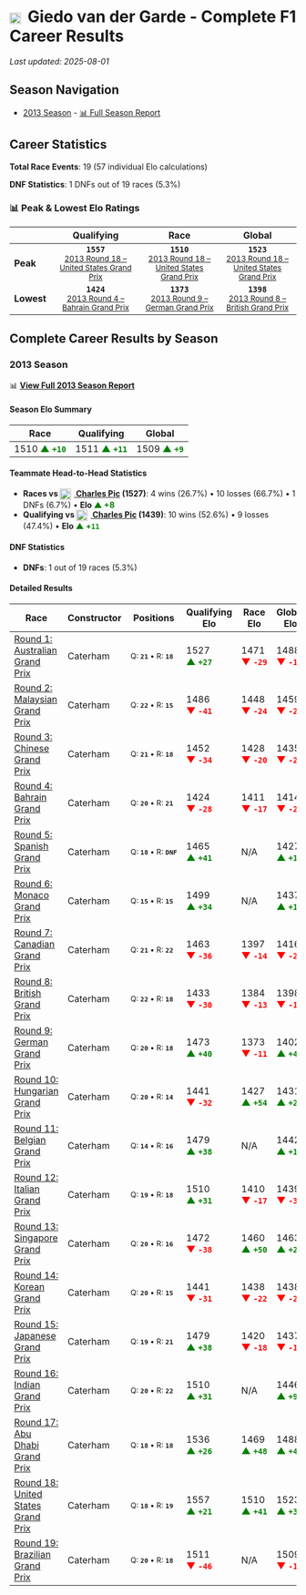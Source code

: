 # <img src="https://upload.wikimedia.org/wikipedia/commons/2/20/Flag_of_the_Netherlands.svg" alt="Netherlands" width="20" height="auto" style="vertical-align: middle; margin-right: 5px;" onerror="this.outerHTML='🇳🇱'; this.style.marginRight='5px';"/> Giedo van der Garde - Complete F1 Career Results

*Last updated: 2025-08-01*

## Season Navigation

- [2013 Season](#2013-season) - [📊 Full Season Report](../seasons/2013-season-report)

## Career Statistics

**Total Race Events**: 19 (57 individual Elo calculations)

**DNF Statistics**: 1 DNFs out of 19 races (5.3%)

### 📊 Peak & Lowest Elo Ratings

| &nbsp; | Qualifying | Race | Global |
|-------|------------|------|--------|
| **Peak** | <center>**`1557`**<br/><small>[2013 Round 18 – United States Grand Prix](../seasons/2013-season-report#round-18-united-states-grand-prix)</small></center> | <center>**`1510`**<br/><small>[2013 Round 18 – United States Grand Prix](../seasons/2013-season-report#round-18-united-states-grand-prix)</small></center> | <center>**`1523`**<br/><small>[2013 Round 18 – United States Grand Prix](../seasons/2013-season-report#round-18-united-states-grand-prix)</small></center> |
| **Lowest** | <center>**`1424`**<br/><small>[2013 Round 4 – Bahrain Grand Prix](../seasons/2013-season-report#round-4-bahrain-grand-prix)</small></center> | <center>**`1373`**<br/><small>[2013 Round 9 – German Grand Prix](../seasons/2013-season-report#round-9-german-grand-prix)</small></center> | <center>**`1398`**<br/><small>[2013 Round 8 – British Grand Prix](../seasons/2013-season-report#round-8-british-grand-prix)</small></center> |


## Complete Career Results by Season

### 2013 Season

📊 **[View Full 2013 Season Report](../seasons/2013-season-report)**

#### Season Elo Summary

| Race | Qualifying | Global |
|------|------------|--------|
| 1510 **<span style="color: green;">▲&nbsp;`+10`</span>** | 1511 **<span style="color: green;">▲&nbsp;`+11`</span>** | 1509 **<span style="color: green;">▲&nbsp;`+9`</span>** |

#### Teammate Head-to-Head Statistics

- **Races vs [<img src="https://upload.wikimedia.org/wikipedia/commons/c/c3/Flag_of_France.svg" alt="France" width="20" height="auto" style="vertical-align: middle; margin-right: 5px;" onerror="this.outerHTML='🇫🇷'; this.style.marginRight='5px';"/> Charles Pic](charles-pic) (1527)**: 4 wins (26.7%) • 10 losses (66.7%) • 1 DNFs (6.7%) • **Elo <span style="color: green;">▲&nbsp;+8</span>**
- **Qualifying vs [<img src="https://upload.wikimedia.org/wikipedia/commons/c/c3/Flag_of_France.svg" alt="France" width="20" height="auto" style="vertical-align: middle; margin-right: 5px;" onerror="this.outerHTML='🇫🇷'; this.style.marginRight='5px';"/> Charles Pic](charles-pic) (1439)**: 10 wins (52.6%) • 9 losses (47.4%) • **Elo <span style="color: green;">▲&nbsp;+`11`</span>**

#### DNF Statistics

- **DNFs**: 1 out of 19 races (5.3%)

#### Detailed Results

| Race | Constructor | Positions | Qualifying Elo | Race Elo | Global Elo | Teammate |
|------|-------------|-----------|----------------|----------|------------|----------|
| [Round 1: Australian Grand Prix](../seasons/2013-season-report#round-1-australian-grand-prix) | Caterham | <small>Q:&nbsp;**`21`**&nbsp;•&nbsp;R:&nbsp;**`18`**</small> | 1527 **<span style="color: green;">▲&nbsp;`+27`</span>** | 1471 **<span style="color: red;">▼&nbsp;`-29`</span>** | 1488 **<span style="color: red;">▼&nbsp;`-12`</span>** | [<img src="https://upload.wikimedia.org/wikipedia/commons/c/c3/Flag_of_France.svg" alt="France" width="20" height="auto" style="vertical-align: middle; margin-right: 5px;" onerror="this.outerHTML='🇫🇷'; this.style.marginRight='5px';"/> Charles Pic](charles-pic)<br/><small>Q:&nbsp;**`22`**&nbsp;•&nbsp;R:&nbsp;**`16`**</small> |
| [Round 2: Malaysian Grand Prix](../seasons/2013-season-report#round-2-malaysian-grand-prix) | Caterham | <small>Q:&nbsp;**`22`**&nbsp;•&nbsp;R:&nbsp;**`15`**</small> | 1486 **<span style="color: red;">▼&nbsp;`-41`</span>** | 1448 **<span style="color: red;">▼&nbsp;`-24`</span>** | 1459 **<span style="color: red;">▼&nbsp;`-29`</span>** | [<img src="https://upload.wikimedia.org/wikipedia/commons/c/c3/Flag_of_France.svg" alt="France" width="20" height="auto" style="vertical-align: middle; margin-right: 5px;" onerror="this.outerHTML='🇫🇷'; this.style.marginRight='5px';"/> Charles Pic](charles-pic)<br/><small>Q:&nbsp;**`20`**&nbsp;•&nbsp;R:&nbsp;**`14`**</small> |
| [Round 3: Chinese Grand Prix](../seasons/2013-season-report#round-3-chinese-grand-prix) | Caterham | <small>Q:&nbsp;**`21`**&nbsp;•&nbsp;R:&nbsp;**`18`**</small> | 1452 **<span style="color: red;">▼&nbsp;`-34`</span>** | 1428 **<span style="color: red;">▼&nbsp;`-20`</span>** | 1435 **<span style="color: red;">▼&nbsp;`-24`</span>** | [<img src="https://upload.wikimedia.org/wikipedia/commons/c/c3/Flag_of_France.svg" alt="France" width="20" height="auto" style="vertical-align: middle; margin-right: 5px;" onerror="this.outerHTML='🇫🇷'; this.style.marginRight='5px';"/> Charles Pic](charles-pic)<br/><small>Q:&nbsp;**`20`**&nbsp;•&nbsp;R:&nbsp;**`16`**</small> |
| [Round 4: Bahrain Grand Prix](../seasons/2013-season-report#round-4-bahrain-grand-prix) | Caterham | <small>Q:&nbsp;**`20`**&nbsp;•&nbsp;R:&nbsp;**`21`**</small> | 1424 **<span style="color: red;">▼&nbsp;`-28`</span>** | 1411 **<span style="color: red;">▼&nbsp;`-17`</span>** | 1414 **<span style="color: red;">▼&nbsp;`-20`</span>** | [<img src="https://upload.wikimedia.org/wikipedia/commons/c/c3/Flag_of_France.svg" alt="France" width="20" height="auto" style="vertical-align: middle; margin-right: 5px;" onerror="this.outerHTML='🇫🇷'; this.style.marginRight='5px';"/> Charles Pic](charles-pic)<br/><small>Q:&nbsp;**`18`**&nbsp;•&nbsp;R:&nbsp;**`17`**</small> |
| [Round 5: Spanish Grand Prix](../seasons/2013-season-report#round-5-spanish-grand-prix) | Caterham | <small>Q:&nbsp;**`18`**&nbsp;•&nbsp;R:&nbsp;**`DNF`**</small> | 1465 **<span style="color: green;">▲&nbsp;`+41`</span>** | N/A | 1427 **<span style="color: green;">▲&nbsp;`+12`</span>** | [<img src="https://upload.wikimedia.org/wikipedia/commons/c/c3/Flag_of_France.svg" alt="France" width="20" height="auto" style="vertical-align: middle; margin-right: 5px;" onerror="this.outerHTML='🇫🇷'; this.style.marginRight='5px';"/> Charles Pic](charles-pic)<br/><small>Q:&nbsp;**`22`**&nbsp;•&nbsp;R:&nbsp;**`17`**</small> |
| [Round 6: Monaco Grand Prix](../seasons/2013-season-report#round-6-monaco-grand-prix) | Caterham | <small>Q:&nbsp;**`15`**&nbsp;•&nbsp;R:&nbsp;**`15`**</small> | 1499 **<span style="color: green;">▲&nbsp;`+34`</span>** | N/A | 1437 **<span style="color: green;">▲&nbsp;`+10`</span>** | [<img src="https://upload.wikimedia.org/wikipedia/commons/c/c3/Flag_of_France.svg" alt="France" width="20" height="auto" style="vertical-align: middle; margin-right: 5px;" onerror="this.outerHTML='🇫🇷'; this.style.marginRight='5px';"/> Charles Pic](charles-pic)<br/><small>Q:&nbsp;**`18`**&nbsp;•&nbsp;R:&nbsp;**`DNF`**</small> |
| [Round 7: Canadian Grand Prix](../seasons/2013-season-report#round-7-canadian-grand-prix) | Caterham | <small>Q:&nbsp;**`21`**&nbsp;•&nbsp;R:&nbsp;**`22`**</small> | 1463 **<span style="color: red;">▼&nbsp;`-36`</span>** | 1397 **<span style="color: red;">▼&nbsp;`-14`</span>** | 1416 **<span style="color: red;">▼&nbsp;`-21`</span>** | [<img src="https://upload.wikimedia.org/wikipedia/commons/c/c3/Flag_of_France.svg" alt="France" width="20" height="auto" style="vertical-align: middle; margin-right: 5px;" onerror="this.outerHTML='🇫🇷'; this.style.marginRight='5px';"/> Charles Pic](charles-pic)<br/><small>Q:&nbsp;**`18`**&nbsp;•&nbsp;R:&nbsp;**`18`**</small> |
| [Round 8: British Grand Prix](../seasons/2013-season-report#round-8-british-grand-prix) | Caterham | <small>Q:&nbsp;**`22`**&nbsp;•&nbsp;R:&nbsp;**`18`**</small> | 1433 **<span style="color: red;">▼&nbsp;`-30`</span>** | 1384 **<span style="color: red;">▼&nbsp;`-13`</span>** | 1398 **<span style="color: red;">▼&nbsp;`-18`</span>** | [<img src="https://upload.wikimedia.org/wikipedia/commons/c/c3/Flag_of_France.svg" alt="France" width="20" height="auto" style="vertical-align: middle; margin-right: 5px;" onerror="this.outerHTML='🇫🇷'; this.style.marginRight='5px';"/> Charles Pic](charles-pic)<br/><small>Q:&nbsp;**`18`**&nbsp;•&nbsp;R:&nbsp;**`15`**</small> |
| [Round 9: German Grand Prix](../seasons/2013-season-report#round-9-german-grand-prix) | Caterham | <small>Q:&nbsp;**`20`**&nbsp;•&nbsp;R:&nbsp;**`18`**</small> | 1473 **<span style="color: green;">▲&nbsp;`+40`</span>** | 1373 **<span style="color: red;">▼&nbsp;`-11`</span>** | 1402 **<span style="color: green;">▲&nbsp;`+4`</span>** | [<img src="https://upload.wikimedia.org/wikipedia/commons/c/c3/Flag_of_France.svg" alt="France" width="20" height="auto" style="vertical-align: middle; margin-right: 5px;" onerror="this.outerHTML='🇫🇷'; this.style.marginRight='5px';"/> Charles Pic](charles-pic)<br/><small>Q:&nbsp;**`22`**&nbsp;•&nbsp;R:&nbsp;**`17`**</small> |
| [Round 10: Hungarian Grand Prix](../seasons/2013-season-report#round-10-hungarian-grand-prix) | Caterham | <small>Q:&nbsp;**`20`**&nbsp;•&nbsp;R:&nbsp;**`14`**</small> | 1441 **<span style="color: red;">▼&nbsp;`-32`</span>** | 1427 **<span style="color: green;">▲&nbsp;`+54`</span>** | 1431 **<span style="color: green;">▲&nbsp;`+28`</span>** | [<img src="https://upload.wikimedia.org/wikipedia/commons/c/c3/Flag_of_France.svg" alt="France" width="20" height="auto" style="vertical-align: middle; margin-right: 5px;" onerror="this.outerHTML='🇫🇷'; this.style.marginRight='5px';"/> Charles Pic](charles-pic)<br/><small>Q:&nbsp;**`19`**&nbsp;•&nbsp;R:&nbsp;**`15`**</small> |
| [Round 11: Belgian Grand Prix](../seasons/2013-season-report#round-11-belgian-grand-prix) | Caterham | <small>Q:&nbsp;**`14`**&nbsp;•&nbsp;R:&nbsp;**`16`**</small> | 1479 **<span style="color: green;">▲&nbsp;`+38`</span>** | N/A | 1442 **<span style="color: green;">▲&nbsp;`+11`</span>** | [<img src="https://upload.wikimedia.org/wikipedia/commons/c/c3/Flag_of_France.svg" alt="France" width="20" height="auto" style="vertical-align: middle; margin-right: 5px;" onerror="this.outerHTML='🇫🇷'; this.style.marginRight='5px';"/> Charles Pic](charles-pic)<br/><small>Q:&nbsp;**`22`**&nbsp;•&nbsp;R:&nbsp;**`DNF`**</small> |
| [Round 12: Italian Grand Prix](../seasons/2013-season-report#round-12-italian-grand-prix) | Caterham | <small>Q:&nbsp;**`19`**&nbsp;•&nbsp;R:&nbsp;**`18`**</small> | 1510 **<span style="color: green;">▲&nbsp;`+31`</span>** | 1410 **<span style="color: red;">▼&nbsp;`-17`</span>** | 1439 **<span style="color: red;">▼&nbsp;`-3`</span>** | [<img src="https://upload.wikimedia.org/wikipedia/commons/c/c3/Flag_of_France.svg" alt="France" width="20" height="auto" style="vertical-align: middle; margin-right: 5px;" onerror="this.outerHTML='🇫🇷'; this.style.marginRight='5px';"/> Charles Pic](charles-pic)<br/><small>Q:&nbsp;**`20`**&nbsp;•&nbsp;R:&nbsp;**`17`**</small> |
| [Round 13: Singapore Grand Prix](../seasons/2013-season-report#round-13-singapore-grand-prix) | Caterham | <small>Q:&nbsp;**`20`**&nbsp;•&nbsp;R:&nbsp;**`16`**</small> | 1472 **<span style="color: red;">▼&nbsp;`-38`</span>** | 1460 **<span style="color: green;">▲&nbsp;`+50`</span>** | 1463 **<span style="color: green;">▲&nbsp;`+24`</span>** | [<img src="https://upload.wikimedia.org/wikipedia/commons/c/c3/Flag_of_France.svg" alt="France" width="20" height="auto" style="vertical-align: middle; margin-right: 5px;" onerror="this.outerHTML='🇫🇷'; this.style.marginRight='5px';"/> Charles Pic](charles-pic)<br/><small>Q:&nbsp;**`19`**&nbsp;•&nbsp;R:&nbsp;**`19`**</small> |
| [Round 14: Korean Grand Prix](../seasons/2013-season-report#round-14-korean-grand-prix) | Caterham | <small>Q:&nbsp;**`20`**&nbsp;•&nbsp;R:&nbsp;**`15`**</small> | 1441 **<span style="color: red;">▼&nbsp;`-31`</span>** | 1438 **<span style="color: red;">▼&nbsp;`-22`</span>** | 1438 **<span style="color: red;">▼&nbsp;`-25`</span>** | [<img src="https://upload.wikimedia.org/wikipedia/commons/c/c3/Flag_of_France.svg" alt="France" width="20" height="auto" style="vertical-align: middle; margin-right: 5px;" onerror="this.outerHTML='🇫🇷'; this.style.marginRight='5px';"/> Charles Pic](charles-pic)<br/><small>Q:&nbsp;**`19`**&nbsp;•&nbsp;R:&nbsp;**`14`**</small> |
| [Round 15: Japanese Grand Prix](../seasons/2013-season-report#round-15-japanese-grand-prix) | Caterham | <small>Q:&nbsp;**`19`**&nbsp;•&nbsp;R:&nbsp;**`21`**</small> | 1479 **<span style="color: green;">▲&nbsp;`+38`</span>** | 1420 **<span style="color: red;">▼&nbsp;`-18`</span>** | 1437 **<span style="color: red;">▼&nbsp;`-1`</span>** | [<img src="https://upload.wikimedia.org/wikipedia/commons/c/c3/Flag_of_France.svg" alt="France" width="20" height="auto" style="vertical-align: middle; margin-right: 5px;" onerror="this.outerHTML='🇫🇷'; this.style.marginRight='5px';"/> Charles Pic](charles-pic)<br/><small>Q:&nbsp;**`20`**&nbsp;•&nbsp;R:&nbsp;**`18`**</small> |
| [Round 16: Indian Grand Prix](../seasons/2013-season-report#round-16-indian-grand-prix) | Caterham | <small>Q:&nbsp;**`20`**&nbsp;•&nbsp;R:&nbsp;**`22`**</small> | 1510 **<span style="color: green;">▲&nbsp;`+31`</span>** | N/A | 1446 **<span style="color: green;">▲&nbsp;`+9`</span>** | [<img src="https://upload.wikimedia.org/wikipedia/commons/c/c3/Flag_of_France.svg" alt="France" width="20" height="auto" style="vertical-align: middle; margin-right: 5px;" onerror="this.outerHTML='🇫🇷'; this.style.marginRight='5px';"/> Charles Pic](charles-pic)<br/><small>Q:&nbsp;**`21`**&nbsp;•&nbsp;R:&nbsp;**`DNF`**</small> |
| [Round 17: Abu Dhabi Grand Prix](../seasons/2013-season-report#round-17-abu-dhabi-grand-prix) | Caterham | <small>Q:&nbsp;**`18`**&nbsp;•&nbsp;R:&nbsp;**`18`**</small> | 1536 **<span style="color: green;">▲&nbsp;`+26`</span>** | 1469 **<span style="color: green;">▲&nbsp;`+48`</span>** | 1488 **<span style="color: green;">▲&nbsp;`+41`</span>** | [<img src="https://upload.wikimedia.org/wikipedia/commons/c/c3/Flag_of_France.svg" alt="France" width="20" height="auto" style="vertical-align: middle; margin-right: 5px;" onerror="this.outerHTML='🇫🇷'; this.style.marginRight='5px';"/> Charles Pic](charles-pic)<br/><small>Q:&nbsp;**`19`**&nbsp;•&nbsp;R:&nbsp;**`19`**</small> |
| [Round 18: United States Grand Prix](../seasons/2013-season-report#round-18-united-states-grand-prix) | Caterham | <small>Q:&nbsp;**`18`**&nbsp;•&nbsp;R:&nbsp;**`19`**</small> | 1557 **<span style="color: green;">▲&nbsp;`+21`</span>** | 1510 **<span style="color: green;">▲&nbsp;`+41`</span>** | 1523 **<span style="color: green;">▲&nbsp;`+35`</span>** | [<img src="https://upload.wikimedia.org/wikipedia/commons/c/c3/Flag_of_France.svg" alt="France" width="20" height="auto" style="vertical-align: middle; margin-right: 5px;" onerror="this.outerHTML='🇫🇷'; this.style.marginRight='5px';"/> Charles Pic](charles-pic)<br/><small>Q:&nbsp;**`22`**&nbsp;•&nbsp;R:&nbsp;**`20`**</small> |
| [Round 19: Brazilian Grand Prix](../seasons/2013-season-report#round-19-brazilian-grand-prix) | Caterham | <small>Q:&nbsp;**`20`**&nbsp;•&nbsp;R:&nbsp;**`18`**</small> | 1511 **<span style="color: red;">▼&nbsp;`-46`</span>** | N/A | 1509 **<span style="color: red;">▼&nbsp;`-14`</span>** | [<img src="https://upload.wikimedia.org/wikipedia/commons/c/c3/Flag_of_France.svg" alt="France" width="20" height="auto" style="vertical-align: middle; margin-right: 5px;" onerror="this.outerHTML='🇫🇷'; this.style.marginRight='5px';"/> Charles Pic](charles-pic)<br/><small>Q:&nbsp;**`18`**&nbsp;•&nbsp;R:&nbsp;**`DNF`**</small> |

